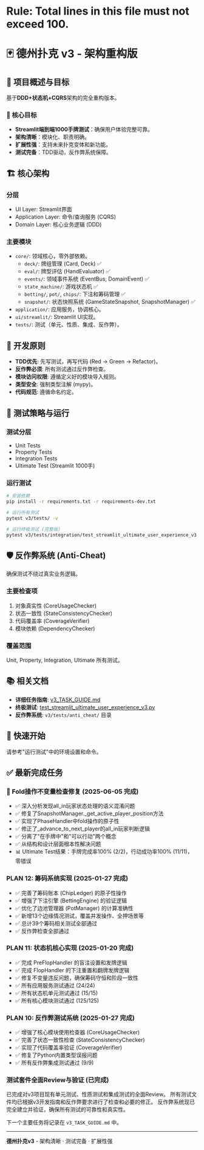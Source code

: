 # Rule: Total lines in this file must not exceed 100.

# 🃏 德州扑克 v3 - 架构重构版

## 📖 项目概述与目标

基于**DDD+状态机+CQRS**架构的完全重构版本。

### 🎯 核心目标
- **Streamlit端到端1000手牌测试**：确保用户体验完整可靠。
- **架构清晰**：模块化、职责明确。
- **扩展性强**：支持未来扑克变体和新功能。
- **测试完备**：TDD驱动，反作弊系统保障。

## 🏗️ 核心架构

### 分层
- UI Layer: Streamlit界面
- Application Layer: 命令/查询服务 (CQRS)
- Domain Layer: 核心业务逻辑 (DDD)

### 主要模块
- `core/`: 领域核心，零外部依赖。
  - `deck/`: 牌组管理 (Card, Deck) ✅
  - `eval/`: 牌型评估 (HandEvaluator) ✅
  - `events/`: 领域事件系统 (EventBus, DomainEvent) ✅
  - `state_machine/`: 游戏状态机 ✅
  - `betting/`, `pot/`, `chips/`: 下注和筹码管理 ✅
  - `snapshot/`: 状态快照系统 (GameStateSnapshot, SnapshotManager) ✅
- `application/`: 应用服务，协调核心。
- `ui/streamlit/`: Streamlit UI实现。
- `tests/`: 测试（单元、性质、集成、反作弊）。

## 📏 开发原则

- **TDD优先**: 先写测试，再写代码 (Red → Green → Refactor)。
- **反作弊必须**: 所有测试通过反作弊检查。
- **模块访问权限**: 遵循定义好的模块导入规则。
- **类型安全**: 强制类型注解 (mypy)。
- **代码规范**: 遵循命名约定。

## 🧪 测试策略与运行

### 测试分层
- Unit Tests
- Property Tests
- Integration Tests
- Ultimate Test (Streamlit 1000手)

### 运行测试
```bash
# 安装依赖
pip install -r requirements.txt -r requirements-dev.txt

# 运行所有测试
pytest v3/tests/ -v

# 运行终极测试 (完整版)
pytest v3/tests/integration/test_streamlit_ultimate_user_experience_v3.py::test_full -v
```

## 🛡️ 反作弊系统 (Anti-Cheat)

确保测试不绕过真实业务逻辑。

### 主要检查项
1. 对象真实性 (CoreUsageChecker)
2. 状态一致性 (StateConsistencyChecker)
3. 代码覆盖率 (CoverageVerifier)
4. 模块依赖 (DependencyChecker)

### 覆盖范围
Unit, Property, Integration, Ultimate 所有测试。

## 📚 相关文档

- **详细任务指南**: [v3_TASK_GUIDE.md](v3_TASK_GUIDE.md)
- **终极测试**: [test_streamlit_ultimate_user_experience_v3.py](mdc:v3/tests/integration/test_streamlit_ultimate_user_experience_v3.py)
- **反作弊系统**: `v3/tests/anti_cheat/` 目录

## 🚀 快速开始

请参考"运行测试"中的环境设置和命令。

## ✅ 最新完成任务

### 🎉 Fold操作不变量检查修复 (2025-06-05 完成)
- ✅ 深入分析发现all_in玩家状态处理的语义混淆问题
- ✅ 修复了SnapshotManager._get_active_player_position方法
- ✅ 实现了PhaseHandler中fold操作的原子性
- ✅ 修正了_advance_to_next_player的all_in玩家判断逻辑
- ✅ 分离了"在手牌中"和"可以行动"两个概念
- ✅ 从结构和设计层面根本性解决问题
- 📊 Ultimate Test结果：手牌完成率100% (2/2)，行动成功率100% (11/11)，零错误

### PLAN 12: 筹码系统实现 (2025-01-27 完成)
- ✅ 完善了筹码账本 (ChipLedger) 的原子性操作
- ✅ 增强了下注引擎 (BettingEngine) 的验证逻辑
- ✅ 优化了边池管理器 (PotManager) 的计算准确性
- ✅ 新增13个边缘情况测试，覆盖并发操作、全押场景等
- ✅ 总计39个筹码相关测试全部通过
- ✅ 反作弊检查全部通过

### PLAN 11: 状态机核心实现 (2025-01-20 完成)
- ✅ 完成 PreFlopHandler 的盲注设置和发牌逻辑
- ✅ 完成 FlopHandler 的下注重置和翻牌发牌逻辑
- ✅ 修复不变量违反问题，确保筹码守恒和阶段一致性
- ✅ 所有应用服务测试通过 (24/24)
- ✅ 所有状态机单元测试通过 (15/15)
- ✅ 所有核心模块测试通过 (125/125)

### PLAN 10: 反作弊测试系统 (2025-01-27 完成)
- ✅ 增强了核心模块使用检查器 (CoreUsageChecker)
- ✅ 完善了状态一致性检查 (StateConsistencyChecker)  
- ✅ 实现了代码覆盖率验证 (CoverageVerifier)
- ✅ 修复了Python内置类型误报问题
- ✅ 所有反作弊集成测试通过 (9/9)

### 测试套件全面Review与验证 (已完成)
已完成对v3项目现有单元测试、性质测试和集成测试的全面Review。
所有测试文件均已根据v3开发指南和反作弊要求进行了检查和必要的修正。
反作弊系统现已完全建立并验证，确保所有测试的可靠性和真实性。

下一个主要任务将记录在 `v3_TASK_GUIDE.md` 中。

---

**德州扑克v3** - 架构清晰 · 测试完备 · 扩展性强 